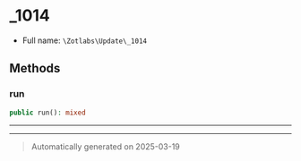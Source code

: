 
# _1014





* Full name: `\Zotlabs\Update\_1014`




## Methods


### run



```php
public run(): mixed
```












***


***
> Automatically generated on 2025-03-19
